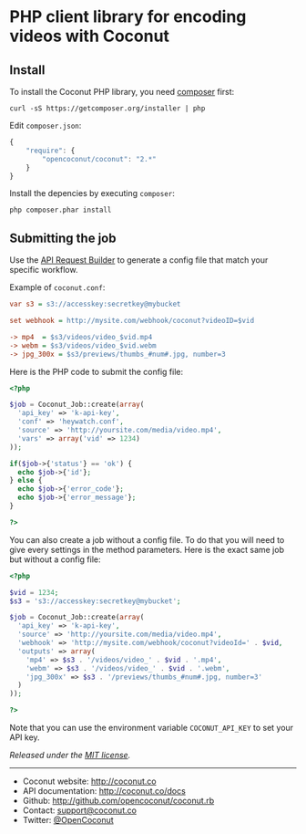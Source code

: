 # PHP client library for encoding videos with Coconut

## Install

To install the Coconut PHP library, you need [composer](http://getcomposer.org) first:

```console
curl -sS https://getcomposer.org/installer | php
```

Edit `composer.json`:

```javascript
{
    "require": {
        "opencoconut/coconut": "2.*"
    }
}
```

Install the depencies by executing `composer`:

```console
php composer.phar install
```

## Submitting the job

Use the [API Request Builder](https://app.coconut.co/job/new) to generate a config file that match your specific workflow.

Example of `coconut.conf`:

```ini
var s3 = s3://accesskey:secretkey@mybucket

set webhook = http://mysite.com/webhook/coconut?videoID=$vid

-> mp4  = $s3/videos/video_$vid.mp4
-> webm = $s3/videos/video_$vid.webm
-> jpg_300x = $s3/previews/thumbs_#num#.jpg, number=3
```

Here is the PHP code to submit the config file:

```php
<?php

$job = Coconut_Job::create(array(
  'api_key' => 'k-api-key',
  'conf' => 'heywatch.conf',
  'source' => 'http://yoursite.com/media/video.mp4',
  'vars' => array('vid' => 1234)
));

if($job->{'status'} == 'ok') {
  echo $job->{'id'};
} else {
  echo $job->{'error_code'};
  echo $job->{'error_message'};
}

?>
```

You can also create a job without a config file. To do that you will need to give every settings in the method parameters. Here is the exact same job but without a config file:

```php
<?php

$vid = 1234;
$s3 = 's3://accesskey:secretkey@mybucket';

$job = Coconut_Job::create(array(
  'api_key' => 'k-api-key',
  'source' => 'http://yoursite.com/media/video.mp4',
  'webhook' => 'http://mysite.com/webhook/coconut?videoId=' . $vid,
  'outputs' => array(
    'mp4' => $s3 . '/videos/video_' . $vid . '.mp4',
    'webm' => $s3 . '/videos/video_' . $vid . '.webm',
    'jpg_300x' => $s3 . '/previews/thumbs_#num#.jpg, number=3'
  )
));

?>
```

Note that you can use the environment variable `COCONUT_API_KEY` to set your API key.

*Released under the [MIT license](http://www.opensource.org/licenses/mit-license.php).*

---

* Coconut website: http://coconut.co
* API documentation: http://coconut.co/docs
* Github: http://github.com/opencoconut/coconut.rb
* Contact: [support@coconut.co](mailto:support@coconut.co)
* Twitter: [@OpenCoconut](http://twitter.com/opencoconut)